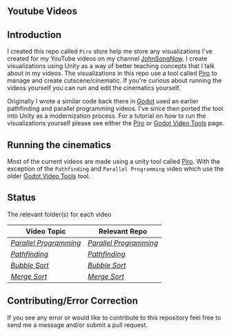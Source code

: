 ## Youtube Videos

## Introduction

I created this repo called `Piro` store help me store any visualizations I've created for my YouTube videos on my channel [JohnSongNow](https://www.youtube.com/channel/UCycdC7boSr9MB-_5ba-C8MA). I create visualizations using Unity as a way of better teaching concepts that I talk about in my videos. The visualizations in this repo use a tool called [Piro](https://github.com/JohnSongNow/Piro) to manage and create cutscene/cinematic. If you're curious about running the videos yourself you can run and edit the cinematics yourself. 

Originally I wrote a similar code back there in [Godot](https://godotengine.org) used an earlier pathfinding and parallel programming videos. I've since then ported the tool into Unity as a modernization process. For a tutorial on how to run the visualizations yourself please see either the [Piro](https://github.com/JohnSongNow/Piro) or [Godot Video Tools](https://github.com/JohnSongNow/godot-video-tools) page. 

## Running the cinematics

Most of the current videos are made using a unity tool called [Piro](https://github.com/JohnSongNow/Piro). With the exception of the `Pathfinding` and `Parallel Programming` video which use the older [Godot Video Tools](https://github.com/JohnSongNow/godot-video-tools) tool.

## Status
The relevant folder(s) for each video

|Video Topic|Relevant Repo|
|---|---|
|[*Parallel Programming*](https://www.youtube.com/watch?v=aucZUdvkVyI&t=)|[*Parallel Programming*](https://github.com/JohnSongNow/youtube-tutorials/tree/master/parallel-programming)|
|[*Pathfinding*](https://youtu.be/GC-nBgi9r0U)|[*Pathfinding*](https://github.com/JohnSongNow/youtube-videos/tree/master/pathfinding)|
|[*Bubble Sort*](https://youtu.be/GC-nBgi9r0U)|[*Bubble Sort*](https://github.com/JohnSongNow/youtube-videos/tree/master/bubble-sort)|
|[*Merge Sort*](https://youtu.be/Vt-p-CiYWsM)|[*Merge Sort*](https://github.com/JohnSongNow/youtube-videos/tree/master/merge-sort)|

## Contributing/Error Correction
If you see any error or would like to contribute to this repository feel free to send me a message and/or submit a pull request.
